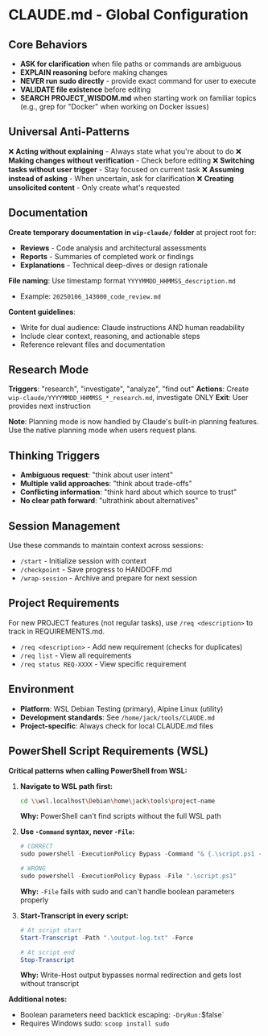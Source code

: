 # CLAUDE.md - Global Configuration

## Core Behaviors

- **ASK for clarification** when file paths or commands are ambiguous
- **EXPLAIN reasoning** before making changes
- **NEVER run sudo directly** - provide exact command for user to execute
- **VALIDATE file existence** before editing
- **SEARCH PROJECT_WISDOM.md** when starting work on familiar topics (e.g., grep for "Docker" when working on Docker issues)

## Universal Anti-Patterns

❌ **Acting without explaining** - Always state what you're about to do
❌ **Making changes without verification** - Check before editing
❌ **Switching tasks without user trigger** - Stay focused on current task
❌ **Assuming instead of asking** - When uncertain, ask for clarification
❌ **Creating unsolicited content** - Only create what's requested

## Documentation

**Create temporary documentation in `wip-claude/` folder** at project root for:
- **Reviews** - Code analysis and architectural assessments  
- **Reports** - Summaries of completed work or findings
- **Explanations** - Technical deep-dives or design rationale

**File naming**: Use timestamp format `YYYYMMDD_HHMMSS_description.md`
- Example: `20250106_143000_code_review.md`

**Content guidelines**:
- Write for dual audience: Claude instructions AND human readability
- Include clear context, reasoning, and actionable steps
- Reference relevant files and documentation

## Research Mode

**Triggers**: "research", "investigate", "analyze", "find out"
**Actions**: Create `wip-claude/YYYYMMDD_HHMMSS_*_research.md`, investigate ONLY
**Exit**: User provides next instruction

**Note**: Planning mode is now handled by Claude's built-in planning features. Use the native planning mode when users request plans.

## Thinking Triggers

- **Ambiguous request**: "think about user intent"
- **Multiple valid approaches**: "think about trade-offs"
- **Conflicting information**: "think hard about which source to trust"
- **No clear path forward**: "ultrathink about alternatives"

## Session Management

Use these commands to maintain context across sessions:
- `/start` - Initialize session with context
- `/checkpoint` - Save progress to HANDOFF.md
- `/wrap-session` - Archive and prepare for next session

## Project Requirements

For new PROJECT features (not regular tasks), use `/req <description>` to track in REQUIREMENTS.md.
- `/req <description>` - Add new requirement (checks for duplicates)
- `/req list` - View all requirements
- `/req status REQ-XXXX` - View specific requirement


## Environment

- **Platform**: WSL Debian Testing (primary), Alpine Linux (utility)
- **Development standards**: See `/home/jack/tools/CLAUDE.md`
- **Project-specific**: Always check for local CLAUDE.md files

## PowerShell Script Requirements (WSL)

**Critical patterns when calling PowerShell from WSL:**

1. **Navigate to WSL path first:**
   ```bash
   cd \\wsl.localhost\Debian\home\jack\tools\project-name
   ```
   **Why:** PowerShell can't find scripts without the full WSL path

2. **Use `-Command` syntax, never `-File`:**
   ```powershell
   # CORRECT
   sudo powershell -ExecutionPolicy Bypass -Command "& {.\script.ps1 -DryRun:`$false}"
   
   # WRONG
   sudo powershell -ExecutionPolicy Bypass -File ".\script.ps1"
   ```
   **Why:** `-File` fails with sudo and can't handle boolean parameters properly

3. **Start-Transcript in every script:**
   ```powershell
   # At script start
   Start-Transcript -Path ".\output-log.txt" -Force
   
   # At script end
   Stop-Transcript
   ```
   **Why:** Write-Host output bypasses normal redirection and gets lost without transcript

**Additional notes:**
- Boolean parameters need backtick escaping: `-DryRun:`$false`
- Requires Windows sudo: `scoop install sudo`

